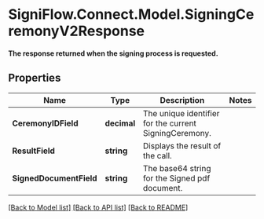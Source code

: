 # SigniFlow.Connect.Model.SigningCeremonyV2Response
#### The response returned when the signing process is requested.

## Properties

Name | Type | Description | Notes
------------ | ------------- | ------------- | -------------
**CeremonyIDField** | **decimal** | The unique identifier for the current SigningCeremony. | 
**ResultField** | **string** | Displays the result of the call. | 
**SignedDocumentField** | **string** | The base64 string for the Signed pdf document. | 

[[Back to Model list]](../README.md#documentation-for-models) [[Back to API list]](../README.md#documentation-for-api-endpoints) [[Back to README]](../README.md)

